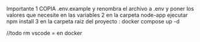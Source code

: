 Importante 
1 COPIA .env.example y renombra el archivo a .env y poner los valores que necesite en las variables
2 en la carpeta node-app ejecutar npm install
3 en la carpeta raiz del proyecto : docker compose up -d




//todo rm vscode = en docker 